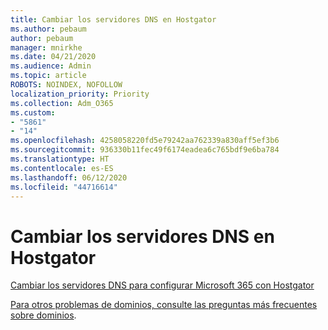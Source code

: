 ```yaml
---
title: Cambiar los servidores DNS en Hostgator
ms.author: pebaum
author: pebaum
manager: mnirkhe
ms.date: 04/21/2020
ms.audience: Admin
ms.topic: article
ROBOTS: NOINDEX, NOFOLLOW
localization_priority: Priority
ms.collection: Adm_O365
ms.custom:
- "5861"
- "14"
ms.openlocfilehash: 4258058220fd5e79242aa762339a830aff5ef3b6
ms.sourcegitcommit: 936330b11fec49f6174eadea6c765bdf9e6ba784
ms.translationtype: HT
ms.contentlocale: es-ES
ms.lasthandoff: 06/12/2020
ms.locfileid: "44716614"
---
```

# <a name="change-nameservers-at-hostgator"></a>Cambiar los servidores DNS en Hostgator

[Cambiar los servidores DNS para configurar Microsoft 365 con Hostgator](https://docs.microsoft.com/microsoft-365/admin/dns/change-nameservers-at-hostgator?view=o365-worldwide)

[Para otros problemas de dominios, consulte las preguntas más frecuentes sobre dominios](https://docs.microsoft.com/microsoft-365/admin/setup/domains-faq?view=o365-worldwide).